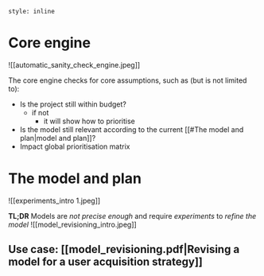 ```toc
style: inline
```
# Core engine

![[automatic_sanity_check_engine.jpeg]]

The core engine checks for core assumptions, such as (but is not limited to):
- Is the project still within budget?
	- if not
		- it will show how to prioritise
- Is the model still relevant according to the current [[#The model and plan|model and plan]]?
- Impact global prioritisation matrix

# The model and plan

![[experiments_intro 1.jpeg]]

**TL;DR**
Models are *not precise enough* and require *experiments* to *refine the model* 
![[model_revisioning_intro.jpeg]]

## Use case: [[model_revisioning.pdf|Revising a model for a user acquisition strategy]]